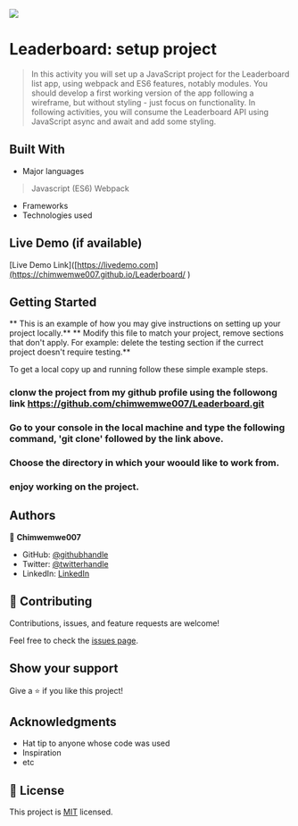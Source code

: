 ![](https://img.shields.io/badge/Microverse-blueviolet)

# Leaderboard: setup project

> In this activity you will set up a JavaScript project for the Leaderboard list app, using webpack and ES6 features, notably modules. You should develop a first working version of the app following a wireframe, but without styling - just focus on functionality. In following activities, you will consume the Leaderboard API using JavaScript async and await and add some styling.


## Built With

- Major languages
> Javascript (ES6)
> Webpack
- Frameworks
- Technologies used

## Live Demo (if available)

[Live Demo Link]([https://livedemo.com](https://chimwemwe007.github.io/Leaderboard/
)

## Getting Started

** This is an example of how you may give instructions on setting up your project locally.**
** Modify this file to match your project, remove sections that don't apply. For example: delete the testing section if the currect project doesn't require testing.**

To get a local copy up and running follow these simple example steps.

### clonw the project from my github profile using the followong link https://github.com/chimwemwe007/Leaderboard.git
### Go to your console in the local machine and type the following command, 'git clone' followed by the link above.
### Choose the directory in which your woould like to work from.
### enjoy working on the project.

## Authors

👤 **Chimwemwe007**

- GitHub: [@githubhandle](https://github.com/chimwemwe007)
- Twitter: [@twitterhandle](https://twitter.com/chxmzmk)
- LinkedIn: [LinkedIn](https://www.linkedin.com/in/chimwemwe-mkandawire-0551b41b0/)

## 🤝 Contributing

Contributions, issues, and feature requests are welcome!

Feel free to check the [issues page](https://github.com/chimwemwe007/Leaderboard/issues).

## Show your support

Give a ⭐️ if you like this project!

## Acknowledgments

- Hat tip to anyone whose code was used
- Inspiration
- etc

## 📝 License

This project is [MIT](./MIT.md) licensed.

